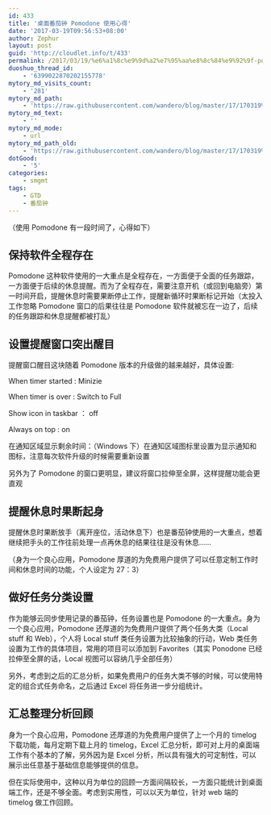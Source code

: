 ```yaml
---
id: 433
title: '桌面番茄钟 Pomodone 使用心得'
date: '2017-03-19T09:56:53+08:00'
author: Zephur
layout: post
guid: 'http://cloudlet.info/t/433'
permalink: /2017/03/19/%e6%a1%8c%e9%9d%a2%e7%95%aa%e8%8c%84%e9%92%9f-pomodone-%e7%9a%84%e4%bd%bf%e7%94%a8%e5%bf%83%e5%be%97/
duoshuo_thread_id:
    - '6399022870202155778'
mytory_md_visits_count:
    - '281'
mytory_md_path:
    - 'https://raw.githubusercontent.com/wandero/blog/master/17/170319%E6%A1%8C%E9%9D%A2%E7%95%AA%E8%8C%84%E9%92%9F%20Pomodone%20%E4%BD%BF%E7%94%A8%E5%BF%83%E5%BE%97.md'
mytory_md_text:
    - ''
mytory_md_mode:
    - url
mytory_md_path_old:
    - 'https://raw.githubusercontent.com/wandero/blog/master/17/170319%E6%A1%8C%E9%9D%A2%E7%95%AA%E8%8C%84%E9%92%9F%20Pomodone%20%E4%BD%BF%E7%94%A8%E5%BF%83%E5%BE%97.md'
dotGood:
    - '5'
categories:
    - smgmt
tags:
    - GTD
    - 番茄钟
---
```


（使用 Pomodone 有一段时间了，心得如下）

## 保持软件全程存在

Pomodone 这种软件使用的一大重点是全程存在，一方面便于全面的任务跟踪，一方面便于后续的休息提醒。而为了全程存在，需要注意开机（或回到电脑旁）第一时间开启，提醒休息时需要果断停止工作，提醒新循环时果断标记开始（太投入工作忽略 Pomodone 窗口的后果往往是 Pomodone 软件就被忘在一边了，后续的任务跟踪和休息提醒都被打乱）

## 设置提醒窗口突出醒目

提醒窗口醒目这块随着 Pomodone 版本的升级做的越来越好，具体设置:

When timer started : Minizie

When timer is over : Switch to Full

Show icon in taskbar ： off

Always on top : on

在通知区域显示剩余时间：（Windows 下）在通知区域图标里设置为显示通知和图标，注意每次软件升级的时候需要重新设置

另外为了 Pomodone 的窗口更明显，建议将窗口拉伸至全屏，这样提醒功能会更直观

## 提醒休息时果断起身

提醒休息时果断放手（离开座位，活动休息下）也是番茄钟使用的一大重点，想着继续把手头的工作往前处理一点再休息的结果往往是没有休息……

（身为一个良心应用，Pomodone 厚道的为免费用户提供了可以任意定制工作时间和休息时间的功能，个人设定为 27：3）

## 做好任务分类设置

作为能够云同步使用记录的番茄钟，任务设置也是 Pomodone 的一大重点。身为一个良心应用，Pomodone 还厚道的为免费用户提供了两个任务大类（Local stuff 和 Web），个人将 Local stuff 类任务设置为比较抽象的行动，Web 类任务设置为工作的具体项目，常用的项目可以添加到 Favorites（其实 Ponodone 已经拉伸至全屏的话，Local 视图可以容纳几乎全部任务）

另外，考虑到之后的汇总分析，如果免费用户的任务大类不够的时候，可以使用特定的组合式任务命名，之后通过 Excel 将任务进一步分组统计。

## 汇总整理分析回顾

身为一个良心应用，Pomodone 还厚道的为免费用户提供了上一个月的 timelog 下载功能，每月定期下载上月的 timelog，Excel 汇总分析，即可对上月的桌面端工作有个基本的了解，另外因为是 Excel 分析，所以具有强大的可定制性，可以展示出任意基于基础信息能够提供的信息。

但在实际使用中，这种以月为单位的回顾一方面间隔较长，一方面只能统计到桌面端工作，还是不够全面。考虑到实用性，可以以天为单位，针对 web 端的 timelog 做工作回顾。